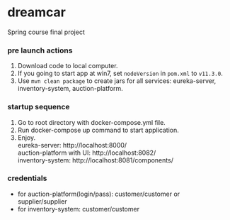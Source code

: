 # dreamcar
Spring course final project

### pre launch actions  
1. Download code to local computer.
2. If you going to start app at win7, set `nodeVersion` in `pom.xml` to `v11.3.0`.  
3. Use `mvn clean package` to create jars for all services: eureka-server, inventory-system, auction-platform.  
### startup sequence  
1. Go to root directory with docker-compose.yml file.  
2. Run docker-compose up command to start application.  
3. Enjoy.  
eureka-server: http://localhost:8000/  
auction-platform with UI: http://localhost:8082/  
inventory-system: http://localhost:8081/components/  
### credentials  
 - for auction-platform(login/pass): customer/customer or supplier/supplier  
 - for inventory-system: customer/customer  
